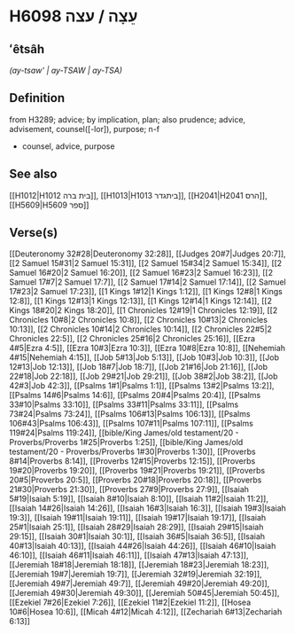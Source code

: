 # H6098 עֵצָה / עצה

## ʻêtsâh

_(ay-tsaw' | ay-TSAW | ay-TSA)_

## Definition

from H3289; advice; by implication, plan; also prudence; advice, advisement, counsel([-lor]), purpose; n-f

- counsel, advice, purpose

## See also

[[H1012|H1012 בית ברה]], [[H1013|H1013 ביתגדר]], [[H2041|H2041 הרס]], [[H5609|H5609 ספר]]

## Verse(s)

[[Deuteronomy 32#28|Deuteronomy 32:28]], [[Judges 20#7|Judges 20:7]], [[2 Samuel 15#31|2 Samuel 15:31]], [[2 Samuel 15#34|2 Samuel 15:34]], [[2 Samuel 16#20|2 Samuel 16:20]], [[2 Samuel 16#23|2 Samuel 16:23]], [[2 Samuel 17#7|2 Samuel 17:7]], [[2 Samuel 17#14|2 Samuel 17:14]], [[2 Samuel 17#23|2 Samuel 17:23]], [[1 Kings 1#12|1 Kings 1:12]], [[1 Kings 12#8|1 Kings 12:8]], [[1 Kings 12#13|1 Kings 12:13]], [[1 Kings 12#14|1 Kings 12:14]], [[2 Kings 18#20|2 Kings 18:20]], [[1 Chronicles 12#19|1 Chronicles 12:19]], [[2 Chronicles 10#8|2 Chronicles 10:8]], [[2 Chronicles 10#13|2 Chronicles 10:13]], [[2 Chronicles 10#14|2 Chronicles 10:14]], [[2 Chronicles 22#5|2 Chronicles 22:5]], [[2 Chronicles 25#16|2 Chronicles 25:16]], [[Ezra 4#5|Ezra 4:5]], [[Ezra 10#3|Ezra 10:3]], [[Ezra 10#8|Ezra 10:8]], [[Nehemiah 4#15|Nehemiah 4:15]], [[Job 5#13|Job 5:13]], [[Job 10#3|Job 10:3]], [[Job 12#13|Job 12:13]], [[Job 18#7|Job 18:7]], [[Job 21#16|Job 21:16]], [[Job 22#18|Job 22:18]], [[Job 29#21|Job 29:21]], [[Job 38#2|Job 38:2]], [[Job 42#3|Job 42:3]], [[Psalms 1#1|Psalms 1:1]], [[Psalms 13#2|Psalms 13:2]], [[Psalms 14#6|Psalms 14:6]], [[Psalms 20#4|Psalms 20:4]], [[Psalms 33#10|Psalms 33:10]], [[Psalms 33#11|Psalms 33:11]], [[Psalms 73#24|Psalms 73:24]], [[Psalms 106#13|Psalms 106:13]], [[Psalms 106#43|Psalms 106:43]], [[Psalms 107#11|Psalms 107:11]], [[Psalms 119#24|Psalms 119:24]], [[bible/King James/old testament/20 - Proverbs/Proverbs 1#25|Proverbs 1:25]], [[bible/King James/old testament/20 - Proverbs/Proverbs 1#30|Proverbs 1:30]], [[Proverbs 8#14|Proverbs 8:14]], [[Proverbs 12#15|Proverbs 12:15]], [[Proverbs 19#20|Proverbs 19:20]], [[Proverbs 19#21|Proverbs 19:21]], [[Proverbs 20#5|Proverbs 20:5]], [[Proverbs 20#18|Proverbs 20:18]], [[Proverbs 21#30|Proverbs 21:30]], [[Proverbs 27#9|Proverbs 27:9]], [[Isaiah 5#19|Isaiah 5:19]], [[Isaiah 8#10|Isaiah 8:10]], [[Isaiah 11#2|Isaiah 11:2]], [[Isaiah 14#26|Isaiah 14:26]], [[Isaiah 16#3|Isaiah 16:3]], [[Isaiah 19#3|Isaiah 19:3]], [[Isaiah 19#11|Isaiah 19:11]], [[Isaiah 19#17|Isaiah 19:17]], [[Isaiah 25#1|Isaiah 25:1]], [[Isaiah 28#29|Isaiah 28:29]], [[Isaiah 29#15|Isaiah 29:15]], [[Isaiah 30#1|Isaiah 30:1]], [[Isaiah 36#5|Isaiah 36:5]], [[Isaiah 40#13|Isaiah 40:13]], [[Isaiah 44#26|Isaiah 44:26]], [[Isaiah 46#10|Isaiah 46:10]], [[Isaiah 46#11|Isaiah 46:11]], [[Isaiah 47#13|Isaiah 47:13]], [[Jeremiah 18#18|Jeremiah 18:18]], [[Jeremiah 18#23|Jeremiah 18:23]], [[Jeremiah 19#7|Jeremiah 19:7]], [[Jeremiah 32#19|Jeremiah 32:19]], [[Jeremiah 49#7|Jeremiah 49:7]], [[Jeremiah 49#20|Jeremiah 49:20]], [[Jeremiah 49#30|Jeremiah 49:30]], [[Jeremiah 50#45|Jeremiah 50:45]], [[Ezekiel 7#26|Ezekiel 7:26]], [[Ezekiel 11#2|Ezekiel 11:2]], [[Hosea 10#6|Hosea 10:6]], [[Micah 4#12|Micah 4:12]], [[Zechariah 6#13|Zechariah 6:13]]